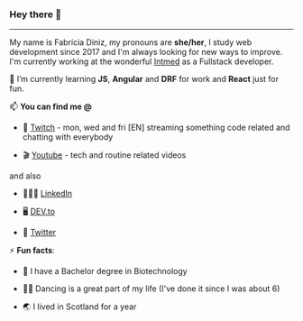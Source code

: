 ### Hey there 👋

****

My name is Fabrícia Diniz, my pronouns are **she/her**, I study web development since 2017 and I'm always looking for new ways to improve. I'm currently working at the wonderful [Intmed](https://intmed.com.br/) as a Fullstack developer.

🌱 I’m currently learning **JS**, **Angular** and **DRF** for work and **React** just for fun.

📫 **You can find me @**

  - 👾 [Twitch](http://twitch.tv/nomadcodemist) - mon, wed and fri [EN] streaming something code related and chatting with everybody
  
  - 🎬 [Youtube](http://youtube.com/c/nomadcodemist) - tech and routine related videos 
  
  and also
  
  - 👩🏼‍💻 [LinkedIn](https://www.linkedin.com/in/fabricia-diniz/)
  
  - 🖥 [DEV.to](https://dev.to/fabriciadiniz)
  
  - 🐣 [Twitter](http://twitter.com/nomadcodemist)

⚡ **Fun facts**:

- 🦠 I have a Bachelor degree in Biotechnology

- 💃🏼 Dancing is a great part of my life (I've done it since I was about 6)

- 🌏 I lived in Scotland for a year
